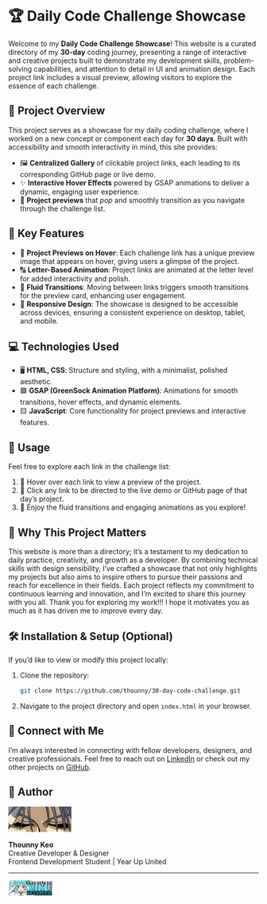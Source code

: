 # 🏆 Daily Code Challenge Showcase

Welcome to my **Daily Code Challenge Showcase**! This website is a curated directory of my **30-day** coding journey, presenting a range of interactive and creative projects built to demonstrate my development skills, problem-solving capabilities, and attention to detail in UI and animation design. Each project link includes a visual preview, allowing visitors to explore the essence of each challenge.

## 🌟 Project Overview

This project serves as a showcase for my daily coding challenge, where I worked on a new concept or component each day for **30 days**. Built with accessibility and smooth interactivity in mind, this site provides:

- 🖼️ **Centralized Gallery** of clickable project links, each leading to its corresponding GitHub page or live demo.
- ✨ **Interactive Hover Effects** powered by GSAP animations to deliver a dynamic, engaging user experience.
- 🎨 **Project previews** that *pop* and smoothly transition as you navigate through the challenge list.

## 🔑 Key Features

- 🎥 **Project Previews on Hover**: Each challenge link has a unique preview image that appears on hover, giving users a glimpse of the project.
- 🔠 **Letter-Based Animation**: Project links are animated at the letter level for added interactivity and polish.
- 💫 **Fluid Transitions**: Moving between links triggers smooth transitions for the preview card, enhancing user engagement.
- 📱 **Responsive Design**: The showcase is designed to be accessible across devices, ensuring a consistent experience on desktop, tablet, and mobile.

## 💻 Technologies Used

- 🖥️ **HTML, CSS**: Structure and styling, with a minimalist, polished aesthetic.
- 🟩 **GSAP (GreenSock Animation Platform)**: Animations for smooth transitions, hover effects, and dynamic elements.
- 🟨 **JavaScript**: Core functionality for project previews and interactive features.

## 🚀 Usage

Feel free to explore each link in the challenge list:
1. 👀 Hover over each link to view a preview of the project.
2. 🔗 Click any link to be directed to the live demo or GitHub page of that day’s project.
3. 🎉 Enjoy the fluid transitions and engaging animations as you explore!

## 🎯 Why This Project Matters

This website is more than a directory; it’s a testament to my dedication to daily practice, creativity, and growth as a developer. By combining technical skills with design sensibility, I’ve crafted a showcase that not only highlights my projects but also aims to inspire others to pursue their passions and reach for excellence in their fields. Each project reflects my commitment to continuous learning and innovation, and I’m excited to share this journey with you all. Thank you for exploring my work!!! I hope it motivates you as much as it has driven me to improve every day.

## 🛠️ Installation & Setup (Optional)

If you’d like to view or modify this project locally:
1. Clone the repository:
   ```bash
   git clone https://github.com/thounny/30-day-code-challenge.git
   ```
2. Navigate to the project directory and open `index.html` in your browser.

## 🤝 Connect with Me

I’m always interested in connecting with fellow developers, designers, and creative professionals. Feel free to reach out on [LinkedIn](https://www.linkedin.com/in/thounny/) or check out my other projects on [GitHub](https://github.com/thounny).

## 👤 Author

![Logo](./assets/index_dwn.gif)

**Thounny Keo**  
Creative Developer & Designer  
Frontend Development Student | Year Up United

---

![Miku](./assets/miku.gif)